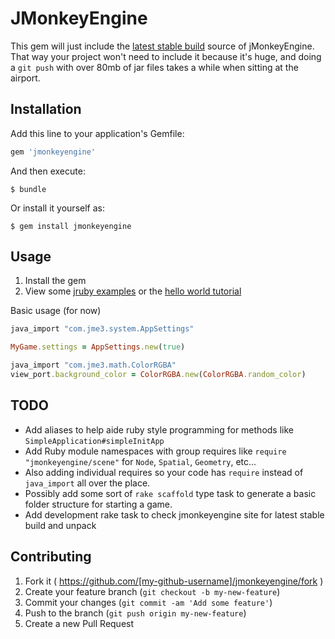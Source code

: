 # JMonkeyEngine

This gem will just include the [latest stable build](http://updates.jmonkeyengine.org/stable/3.0/engine/) source of jMonkeyEngine. That way your project won't need to include it because it's huge, and doing a `git push` with over 80mb of jar files takes a while when sitting at the airport.

## Installation

Add this line to your application's Gemfile:

```ruby
gem 'jmonkeyengine'
```

And then execute:

    $ bundle

Or install it yourself as:

    $ gem install jmonkeyengine

## Usage

1. Install the gem
2. View some [jruby examples](https://github.com/jwoertink/waves) or the [hello world tutorial](http://wiki.jmonkeyengine.org/doku.php/jme3#tutorials_for_beginners)

Basic usage (for now)

```ruby
java_import "com.jme3.system.AppSettings"

MyGame.settings = AppSettings.new(true)

java_import "com.jme3.math.ColorRGBA"
view_port.background_color = ColorRGBA.new(ColorRGBA.random_color)
```

## TODO
* Add aliases to help aide ruby style programming for methods like `SimpleApplication#simpleInitApp`
* Add Ruby module namespaces with group requires like `require "jmonkeyengine/scene"` for `Node`, `Spatial`, `Geometry`, etc...
* Also adding individual requires so your code has `require` instead of `java_import` all over the place.
* Possibly add some sort of `rake scaffold` type task to generate a basic folder structure for starting a game.
* Add development rake task to check jmonkeyengine site for latest stable build and unpack


## Contributing

1. Fork it ( https://github.com/[my-github-username]/jmonkeyengine/fork )
2. Create your feature branch (`git checkout -b my-new-feature`)
3. Commit your changes (`git commit -am 'Add some feature'`)
4. Push to the branch (`git push origin my-new-feature`)
5. Create a new Pull Request
